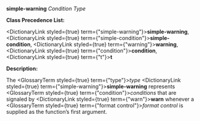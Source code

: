 **simple-warning** *Condition Type* 



**Class Precedence List:** 



<DictionaryLink styled={true} term={"simple-warning"}><b>simple-warning</b></DictionaryLink>, <DictionaryLink styled={true} term={"simple-condition"}><b>simple-condition</b></DictionaryLink>, <DictionaryLink styled={true} term={"warning"}><b>warning</b></DictionaryLink>, <DictionaryLink styled={true} term={"condition"}><b>condition</b></DictionaryLink>, <DictionaryLink styled={true} term={"t"}><b>t</b></DictionaryLink> 



**Description:** 



The <GlossaryTerm styled={true} term={"type"}><i>type</i></GlossaryTerm> <DictionaryLink styled={true} term={"simple-warning"}><b>simple-warning</b></DictionaryLink> represents <GlossaryTerm styled={true} term={"condition"}><i>conditions</i></GlossaryTerm> that are signaled by <DictionaryLink styled={true} term={"warn"}><b>warn</b></DictionaryLink> whenever a <GlossaryTerm styled={true} term={"format control"}><i>format control</i></GlossaryTerm> is supplied as the function’s first argument. 







 



 



